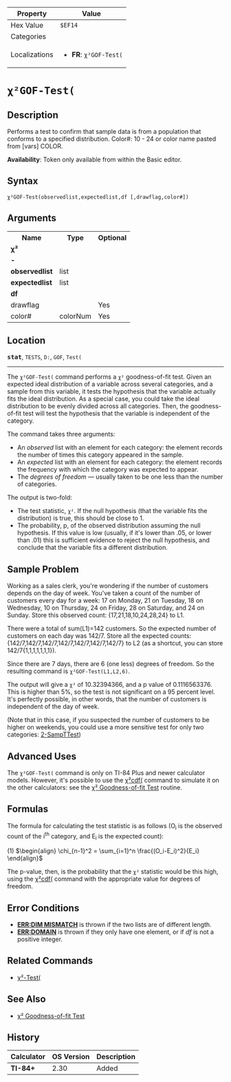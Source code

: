 | Property      | Value |
|---------------|-------|
| Hex Value     | `$EF14`|
| Categories    | <ul></ul> |
| Localizations | <ul><li><b>FR</b>: `χ²GOF-Test(`</li></ul> |

# `χ²GOF-Test(`

## Description
Performs a test to confirm that sample data is from a population that conforms to a specified distribution.
Color#: 10 - 24 or color name pasted from [vars] COLOR.


<b>Availability</b>: Token only available from within the Basic editor.

## Syntax
`χ²GOF-Test(observedlist,expectedlist,df [,drawflag,color#])`

## Arguments
<table>
<tr><th>Name</th><th>Type</th><th>Optional</th></tr>

<tr><td><b>χ²</b></td><td></td><td></td></tr>

<tr><td><b>-</b></td><td></td><td></td></tr>

<tr><td><b>observedlist</b></td><td>list</td><td></td></tr>

<tr><td><b>expectedlist</b></td><td>list</td><td></td></tr>

<tr><td><b>df</b></td><td></td><td></td></tr>

<tr><td>drawflag</td><td></td><td>Yes</td></tr>

<tr><td>color#</td><td>colorNum</td><td>Yes</td></tr>

</table>

## Location
<tt><kbd><b>stat</b></kbd></tt>, `TESTS`, `D:`, `GOF`, `Test(`
<hr>

The `χ²GOF-Test(` command performs a `χ²` goodness-of-fit test. Given an expected ideal distribution of a variable across several categories, and a sample from this variable, it tests the hypothesis that the variable actually fits the ideal distribution. As a special case, you could take the ideal distribution to be evenly divided across all categories. Then, the goodness-of-fit test will test the hypothesis that the variable is independent of the category.

The command takes three arguments:

*   An _observed_ list with an element for each category: the element records the number of times this category appeared in the sample.
*   An _expected_ list with an element for each category: the element records the frequency with which the category was expected to appear.
*   The _degrees of freedom_ — usually taken to be one less than the number of categories.

The output is two-fold:

*   The test statistic, `χ²`. If the null hypothesis (that the variable fits the distribution) is true, this should be close to 1.
*   The probability, p, of the observed distribution assuming the null hypothesis. If this value is low (usually, if it's lower than .05, or lower than .01) this is sufficient evidence to reject the null hypothesis, and conclude that the variable fits a different distribution.

## Sample Problem

Working as a sales clerk, you're wondering if the number of customers depends on the day of week. You've taken a count of the number of customers every day for a week: 17 on Monday, 21 on Tuesday, 18 on Wednesday, 10 on Thursday, 24 on Friday, 28 on Saturday, and 24 on Sunday. Store this observed count: {17,21,18,10,24,28,24} to L1.

There were a total of sum(L1)=142 customers. So the expected number of customers on each day was 142/7. Store all the expected counts: {142/7,142/7,142/7,142/7,142/7,142/7,142/7} to L2 (as a shortcut, you can store 142/7{1,1,1,1,1,1,1}).

Since there are 7 days, there are 6 (one less) degrees of freedom. So the resulting command is `χ²GOF-Test(L1,L2,6)`.

The output will give a `χ²` of 10.32394366, and a p value of 0.1116563376. This is higher than 5%, so the test is not significant on a 95 percent level. It's perfectly possible, in other words, that the number of customers is independent of the day of week.

(Note that in this case, if you suspected the number of customers to be higher on weekends, you could use a more sensitive test for only two categories: [2-SampTTest](/2-sampttest))

## Advanced Uses

The `χ²GOF-Test(` command is only on TI-84 Plus and newer calculator models. However, it's possible to use the [χ²cdf(](/chisquarecdf) command to simulate it on the other calculators: see the [χ² Goodness-of-fit Test](/goodness-of-fit) routine.

## Formulas

The formula for calculating the test statistic is as follows (O<sub>i</sub> is the observed count of the i<sup>th</sup> category, and E<sub>i</sub> is the expected count):

(1) $`\begin{align} \chi_{n-1}^2 = \sum_{i=1}^n \frac{(O_i-E_i)^2}{E_i} \end{align}`$ 

The p-value, then, is the probability that the `χ²` statistic would be this high, using the [χ²cdf(](/chisquarecdf) command with the appropriate value for degrees of freedom.

## Error Conditions

*   **[ERR:DIM MISMATCH](/errors#dimmismatch)** is thrown if the two lists are of different length.
*   **[ERR:DOMAIN](/errors#domain)** is thrown if they only have one element, or if _df_ is not a positive integer.

## Related Commands

*   [χ²-Test(](/chisquare-test)

## See Also

*   [χ² Goodness-of-fit Test](/goodness-of-fit)

## History
| Calculator | OS Version | Description |
|------------|------------|-------------|
| <b>TI-84+</b> | 2.30 | Added |


